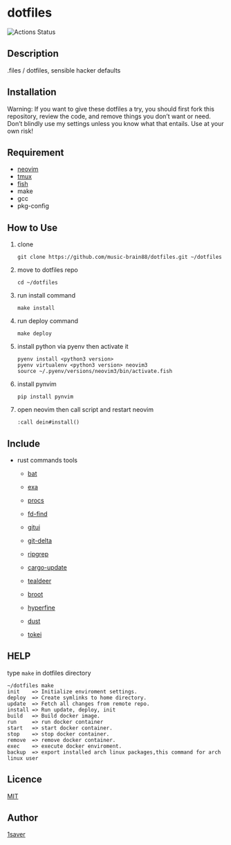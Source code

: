 # dotfiles

![Actions Status](https://github.com/music-brain88/dotfiles/workflows/build/badge.svg)



## Description

 .files / dotfiles,  sensible hacker defaults



## Installation

Warning: If you want to give these dotfiles a try, you should first fork this repository, review the code, and remove things you don’t want or need. Don’t blindly use my settings unless you know what that entails. Use at your own risk!



## Requirement

- [neovim](https://github.com/neovim/neovim/wiki/Installing-Neovim)
- [tmux](https://github.com/tmux/tmux)
- [fish](https://fishshell.com/)
- make
- gcc
- pkg-config



## How to Use

1. clone

   ```shell
   git clone https://github.com/music-brain88/dotfiles.git ~/dotfiles
   ```




2. move to dotfiles repo

   ```shell
   cd ~/dotfiles
   ```



3. run install command

   ```shell
   make install
   ```

4. run deploy command

   ```shell
   make deploy
   ```




4. install python via pyenv then activate it

   ```shell
   pyenv install <python3 version>
   pyenv virtualenv <python3 version> neovim3
   source ~/.pyenv/versions/neovim3/bin/activate.fish
   ```
   
   


5. install pynvim

   ```shell
   pip install pynvim
   ```
   
   


6. open neovim then call script and restart neovim

   ```vimcommand
   :call dein#install()
   ```



## Include

- rust commands tools
  - [bat](https://github.com/sharkdp/bat)
  
  - [exa](https://github.com/ogham/exa)
  
  - [procs](https://github.com/dalance/procs)
  
  - [fd-find](https://github.com/sharkdp/fd#installation)
  
  - [gitui](https://github.com/extrawurst/gitui)
  
  - [git-delta](https://github.com/dandavison/delta)
  
  - [ripgrep](https://github.com/BurntSushi/ripgrep)
  
  - [cargo-update](https://github.com/nabijaczleweli/cargo-update)
  
  - [tealdeer](https://github.com/dbrgn/tealdeer)
  
  - [broot](https://github.com/Canop/broot)
  
  - [hyperfine](https://github.com/sharkdp/hyperfine)
  
  - [dust](https://github.com/bootandy/dust)
  
  - [tokei](https://github.com/XAMPPRocky/tokei)
  
    

## HELP

type `make` in dotfiles directory



```shell
~/dotfiles make
init    => Initialize enviroment settings.
deploy  => Create symlinks to home directory.
update  => Fetch all changes from remote repo.
install => Run update, deploy, init
build   => Build docker image.
run     => run docker container
start   => start docker container.
stop    => stop docker container.
remove  => remove docker container.
exec    => execute docker enviroment.
backup  => export installed arch linux packages,this command for arch linux user
```






## Licence

[MIT](https://github.com/tcnksm/tool/blob/master/LICENCE)

## Author

[1saver](https://github.com/music-brain88/)
